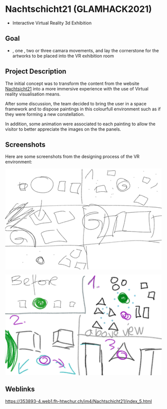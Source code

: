 # Nachtschicht21 (GLAMHACK2021) 
- Interactive Virtual Reality 3d Exhibition  

## Goal
- , one , two or three camara movements, and lay the cornerstone for the artworks to be placed into the VR exhibition room

## Project Description 
The initial concept was to transform the content from the website [Nachtsicht21](https://www.nachtschicht21.ch/) into a more immersive experience with the use of Virtual reality visualisation means. 

After some discussion, the team decided to bring the user in a space framework and to dispose paintings in this colourfull environment such as if they were forming a new constellation. 

In addition, some animation were associated to each painting to allow the visitor to better appreciate the images on the the panels. 

## Screenshots
Here are some screenshots from the designing process of the VR environment: 

![alt text](https://github.com/Nachtschicht21/Nachtschicht21/blob/8d3ac0c4ec241996c4f8f61e4ba458974c9245d6/Skeleton_bw.jpg "skeleton")

![alt text](https://github.com/Nachtschicht21/Nachtschicht21/blob/10b12a84b33fbf369f0776ec51efa2849c987286/Sketch_color.jpg "Color sketch")

## Weblinks
https://353893-4.web1.fh-htwchur.ch/im4/Nachtschicht21/index_5.html



